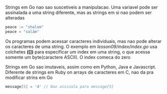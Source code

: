 Strings em Go nao sao suscetiveis a manipulacao. Uma variavel pode ser assinalada a uma string diferente, mas as strings em si nao podem ser alteradas

````go
peace := "shalom"
peace = "salām"
````

Os programas podem acessar caracteres individuais, mas nao pode alterar os caracteres de uma string. O exemplo em _lesson09/index/index.go_ usa colchetes __([])__ para especificar um index em uma string, o que acessa somente um byte(caractere ASCII). O index comeca do zero

Strings em Go sao imutaveis, assim como em Python, Java e Javascript. Diferente de strings em Ruby on arrays de caracteres em C, nao da pra modificar strins em Go

````Go
message[5] = 'd' // Nao assinala para message[5]
````

